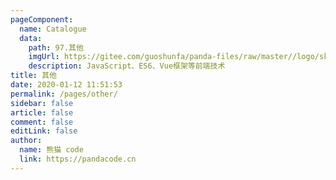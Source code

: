 ```yaml
---
pageComponent: 
  name: Catalogue
  data: 
    path: 97.其他
    imgUrl: https://gitee.com/guoshunfa/panda-files/raw/master//logo/skill_logo/202109101827326.png
    description: JavaScript、ES6、Vue框架等前端技术
title: 其他
date: 2020-01-12 11:51:53
permalink: /pages/other/
sidebar: false
article: false
comment: false
editLink: false
author: 
  name: 熊猫 code
  link: https://pandacode.cn
---
```


